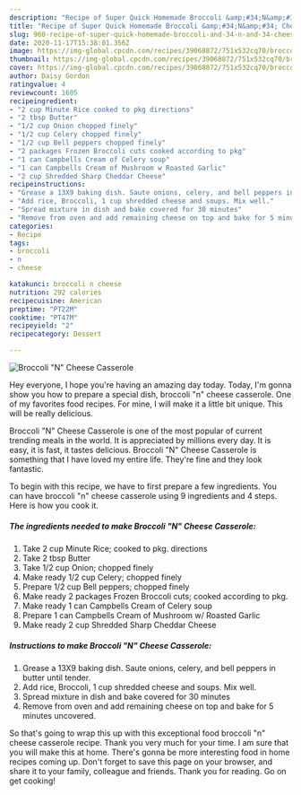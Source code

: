 ```yaml
---
description: "Recipe of Super Quick Homemade Broccoli &amp;#34;N&amp;#34; Cheese Casserole"
title: "Recipe of Super Quick Homemade Broccoli &amp;#34;N&amp;#34; Cheese Casserole"
slug: 960-recipe-of-super-quick-homemade-broccoli-and-34-n-and-34-cheese-casserole
date: 2020-11-17T15:38:01.356Z
image: https://img-global.cpcdn.com/recipes/39068872/751x532cq70/broccoli-n-cheese-casserole-recipe-main-photo.jpg
thumbnail: https://img-global.cpcdn.com/recipes/39068872/751x532cq70/broccoli-n-cheese-casserole-recipe-main-photo.jpg
cover: https://img-global.cpcdn.com/recipes/39068872/751x532cq70/broccoli-n-cheese-casserole-recipe-main-photo.jpg
author: Daisy Gordon
ratingvalue: 4
reviewcount: 1605
recipeingredient:
- "2 cup Minute Rice cooked to pkg directions"
- "2 tbsp Butter"
- "1/2 cup Onion chopped finely"
- "1/2 cup Celery chopped finely"
- "1/2 cup Bell peppers chopped finely"
- "2 packages Frozen Broccoli cuts cooked according to pkg"
- "1 can Campbells Cream of Celery soup"
- "1 can Campbells Cream of Mushroom w Roasted Garlic"
- "2 cup Shredded Sharp Cheddar Cheese"
recipeinstructions:
- "Grease a 13X9 baking dish. Saute onions, celery, and bell peppers in butter until tender."
- "Add rice, Broccoli, 1 cup shredded cheese and soups. Mix well."
- "Spread mixture in dish and bake covered for 30 minutes"
- "Remove from oven and add remaining cheese on top and bake for 5 minutes uncovered."
categories:
- Recipe
tags:
- broccoli
- n
- cheese

katakunci: broccoli n cheese 
nutrition: 292 calories
recipecuisine: American
preptime: "PT22M"
cooktime: "PT47M"
recipeyield: "2"
recipecategory: Dessert

---
```



![Broccoli &#34;N&#34; Cheese Casserole](https://img-global.cpcdn.com/recipes/39068872/751x532cq70/broccoli-n-cheese-casserole-recipe-main-photo.jpg)

Hey everyone, I hope you're having an amazing day today. Today, I'm gonna show you how to prepare a special dish, broccoli &#34;n&#34; cheese casserole. One of my favorites food recipes. For mine, I will make it a little bit unique. This will be really delicious.

Broccoli &#34;N&#34; Cheese Casserole is one of the most popular of current trending meals in the world. It is appreciated by millions every day. It is easy, it is fast, it tastes delicious. Broccoli &#34;N&#34; Cheese Casserole is something that I have loved my entire life. They're fine and they look fantastic.




To begin with this recipe, we have to first prepare a few ingredients. You can have broccoli &#34;n&#34; cheese casserole using 9 ingredients and 4 steps. Here is how you cook it.

<!--inarticleads1-->

##### The ingredients needed to make Broccoli &#34;N&#34; Cheese Casserole:

1. Take 2 cup Minute Rice; cooked to pkg. directions
1. Take 2 tbsp Butter
1. Take 1/2 cup Onion; chopped finely
1. Make ready 1/2 cup Celery; chopped finely
1. Prepare 1/2 cup Bell peppers; chopped finely
1. Make ready 2 packages Frozen Broccoli cuts; cooked according to pkg.
1. Make ready 1 can Campbells Cream of Celery soup
1. Prepare 1 can Campbells Cream of Mushroom w/ Roasted Garlic
1. Make ready 2 cup Shredded Sharp Cheddar Cheese




<!--inarticleads2-->

##### Instructions to make Broccoli &#34;N&#34; Cheese Casserole:

1. Grease a 13X9 baking dish. Saute onions, celery, and bell peppers in butter until tender.
1. Add rice, Broccoli, 1 cup shredded cheese and soups. Mix well.
1. Spread mixture in dish and bake covered for 30 minutes
1. Remove from oven and add remaining cheese on top and bake for 5 minutes uncovered.




So that's going to wrap this up with this exceptional food broccoli &#34;n&#34; cheese casserole recipe. Thank you very much for your time. I am sure that you will make this at home. There's gonna be more interesting food in home recipes coming up. Don't forget to save this page on your browser, and share it to your family, colleague and friends. Thank you for reading. Go on get cooking!
